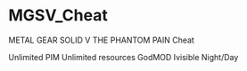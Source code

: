# MGSV_Cheat
METAL GEAR SOLID V THE PHANTOM PAIN Cheat

Unlimited PIM
Unlimited resources
GodMOD
Ivisible
Night/Day
